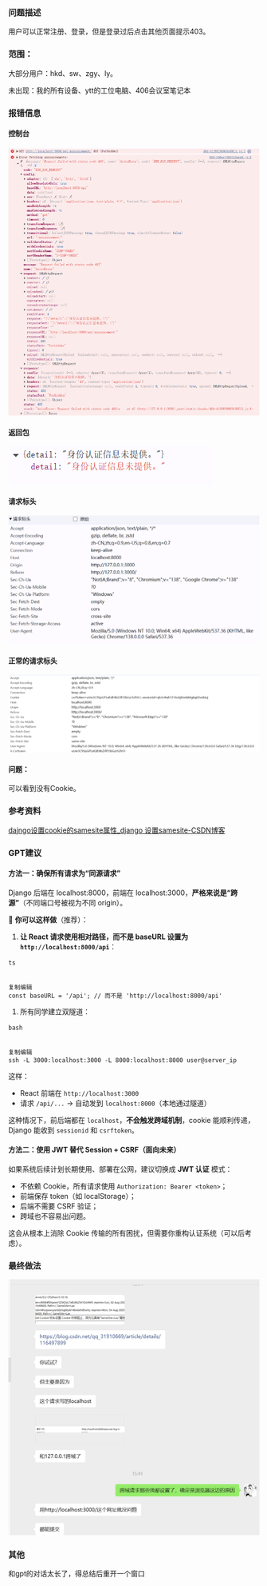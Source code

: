 ### 问题描述

用户可以正常注册、登录，但是登录过后点击其他页面提示403。

### 范围：

大部分用户：hkd、sw、zgy、ly。

未出现：我的所有设备、ytt的工位电脑、406会议室笔记本

### 报错信息

#### 控制台

![image-2025-7-22_17-22-8](img/image-2025-7-22_17-22-8.png)

#### 返回包

![image-2025-7-22_17-21-1](img/image-2025-7-22_17-21-1.png)

#### 请求标头

![image-2025-7-22_17-20-51](img/image-2025-7-22_17-20-51.png)

#### 正常的请求标头

![正常](img/正常.png)

#### 问题：

可以看到没有Cookie。

### 参考资料

[dajngo设置cookie的samesite属性_django 设置samesite-CSDN博客](https://blog.csdn.net/qq_31910669/article/details/116497899)

### GPT建议

#### 方法一：**确保所有请求为“同源请求”**

Django 后端在 localhost:8000，前端在 localhost:3000，**严格来说是“跨源”**（不同端口号被视为不同 origin）。

🔧 **你可以这样做**（推荐）：

1. **让 React 请求使用相对路径，而不是 baseURL 设置为 `http://localhost:8000/api`**：

```
ts


复制编辑
const baseURL = '/api'; // 而不是 'http://localhost:8000/api'
```

1. 所有同学建立双隧道：

```
bash


复制编辑
ssh -L 3000:localhost:3000 -L 8000:localhost:8000 user@server_ip
```

这样：

- React 前端在 `http://localhost:3000`
- 请求 `/api/...` → 自动发到 `localhost:8000`（本地通过隧道）

这种情况下，前后端都在 `localhost`，**不会触发跨域机制**，cookie 能顺利传递，Django 能收到 `sessionid` 和 `csrftoken`。

#### 方法二：使用 JWT 替代 Session + CSRF（面向未来）

如果系统后续计划长期使用、部署在公网，建议切换成 **JWT 认证** 模式：

- 不依赖 Cookie，所有请求使用 `Authorization: Bearer <token>`；
- 前端保存 token（如 localStorage）；
- 后端不需要 CSRF 验证；
- 跨域也不容易出问题。

这会从根本上消除 Cookie 传输的所有困扰，但需要你重构认证系统（可以后考虑）。

### 最终做法

![wechat_2025-08-03_161035_398](img/wechat_2025-08-03_161035_398.png)

### 其他

和gpt的对话太长了，得总结后重开一个窗口
